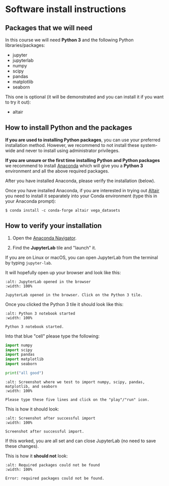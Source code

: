 # Software install instructions


## Packages that we will need

In this course we will need **Python 3** and the following Python libraries/packages:
- jupyter
- jupyterlab
- numpy
- scipy
- pandas
- matplotlib
- seaborn

This one is optional (it will be demonstrated and you can install
it if you want to try it out):
- altair


## How to install Python and the packages

**If you are used to installing Python packages**, you can use your preferred installation method.
However, we recommend to not install these system-wide and never to install using administrator privileges.

**If you are unsure or the first time installing Python and Python packages** we
recommend to install [Anaconda](https://www.anaconda.com/products/individual)
which will give you a **Python 3** environment and all the above required packages.

After you have installed Anaconda, please verify the installation (below).

Once you have installed Anaconda, if you are interested in trying out
[Altair](https://altair-viz.github.io/) you need to install it separately into
your Conda environment (type this in your Anaconda prompt):

```
$ conda install -c conda-forge altair vega_datasets
```


## How to verify your installation

1. Open the [Anaconda Navigator](https://docs.anaconda.com/anaconda/navigator/).

2. Find the **JupyterLab** tile and "launch" it.

If you are on Linux or macOS, you can open JupyterLab from the terminal by typing `jupyter-lab`.

It will hopefully open up your browser and look like this:

```{figure} img/installation/testing-jupyter1.png
:alt: JupyterLab opened in the browser
:width: 100%

JupyterLab opened in the browser. Click on the Python 3 tile.
```

Once you clicked the Python 3 tile it should look like this:

```{figure} img/installation/testing-jupyter2.png
:alt: Python 3 notebook started
:width: 100%

Python 3 notebook started.
```

Into that blue "cell" please type the following:

```python
import numpy
import scipy
import pandas
import matplotlib
import seaborn

print("all good")
```

```{figure} img/installation/testing-jupyter3.png
:alt: Screenshot where we test to import numpy, scipy, pandas, matplotlib, and seaborn
:width: 100%

Please type these five lines and click on the "play"/"run" icon.
```

This is how it should look:

```{figure} img/installation/testing-jupyter4.png
:alt: Screenshot after successful import
:width: 100%

Screenshot after successful import.
```

If this worked, you are all set and can close JupyterLab (no need to save these changes).

This is how it **should not** look:

```{figure} img/installation/testing-jupyter5.png
:alt: Required packages could not be found
:width: 100%

Error: required packages could not be found.
```
